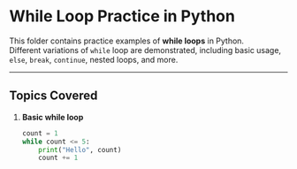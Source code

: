 # While Loop Practice in Python

This folder contains practice examples of **while loops** in Python.  
Different variations of `while` loop are demonstrated, including basic usage, `else`, `break`, `continue`, nested loops, and more.

---

## Topics Covered
1. **Basic while loop**
   ```python
   count = 1
   while count <= 5:
       print("Hello", count)
       count += 1
